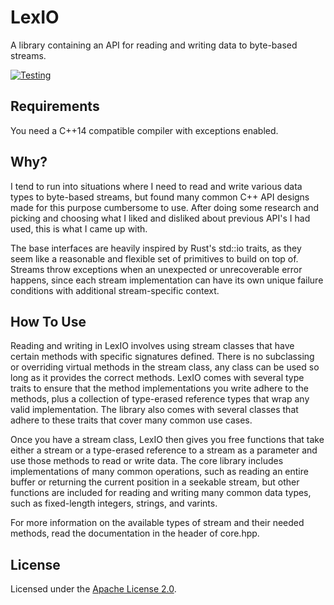 LexIO
=====
A library containing an API for reading and writing data to byte-based streams.

[![Testing](https://github.com/AlexMax/lexio/actions/workflows/cpp20.yml/badge.svg)](https://github.com/AlexMax/lexio/actions/workflows/cpp20.yml)

Requirements
------------
You need a C++14 compatible compiler with exceptions enabled.

Why?
----
I tend to run into situations where I need to read and write various data types to byte-based streams, but found many common C++ API designs made for this purpose cumbersome to use.  After doing some research and picking and choosing what I liked and disliked about previous API's I had used, this is what I came up with.

The base interfaces are heavily inspired by Rust's std::io traits, as they seem like a reasonable and flexible set of primitives to build on top of.  Streams throw exceptions when an unexpected or unrecoverable error happens, since each stream implementation can have its own unique failure conditions with additional stream-specific context.

How To Use
----------
Reading and writing in LexIO involves using stream classes that have certain methods with specific signatures defined.  There is no subclassing or overriding virtual methods in the stream class, any class can be used so long as it provides the correct methods.  LexIO comes with several type traits to ensure that the method implementations you write adhere to the methods, plus a collection of type-erased reference types that wrap any valid implementation.  The library also comes with several classes that adhere to these traits that cover many common use cases.

Once you have a stream class, LexIO then gives you free functions that take either a stream or a type-erased reference to a stream as a parameter and use those methods to read or write data.  The core library includes implementations of many common operations, such as reading an entire buffer or returning the current position in a seekable stream, but other functions are included for reading and writing many common data types, such as fixed-length integers, strings, and varints.

For more information on the available types of stream and their needed methods, read the documentation in the header of core.hpp.

License
-------
Licensed under the [Apache License 2.0](https://www.apache.org/licenses/LICENSE-2.0).
